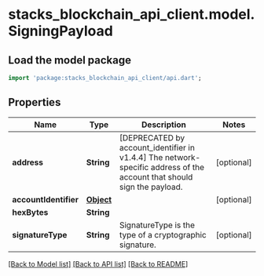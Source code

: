 # stacks_blockchain_api_client.model.SigningPayload

## Load the model package
```dart
import 'package:stacks_blockchain_api_client/api.dart';
```

## Properties
Name | Type | Description | Notes
------------ | ------------- | ------------- | -------------
**address** | **String** | [DEPRECATED by account_identifier in v1.4.4] The network-specific address of the account that should sign the payload. | [optional] 
**accountIdentifier** | [**Object**](Object.md) |  | [optional] 
**hexBytes** | **String** |  | 
**signatureType** | **String** | SignatureType is the type of a cryptographic signature. | [optional] 

[[Back to Model list]](../README.md#documentation-for-models) [[Back to API list]](../README.md#documentation-for-api-endpoints) [[Back to README]](../README.md)


